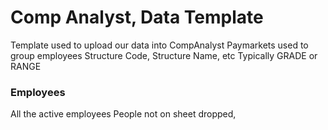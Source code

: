 # Comp Analyst, Data Template

Template used to upload our data into CompAnalyst
Paymarkets used to group employees
Structure Code, Structure Name, etc 
Typically GRADE or RANGE


### Employees
All the active employees
People not on sheet dropped, 